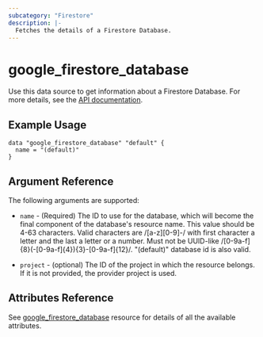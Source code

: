 ```yaml
---
subcategory: "Firestore"
description: |-
  Fetches the details of a Firestore Database.
---
```


# google_firestore_database

Use this data source to get information about a Firestore Database. For more details, see the [API documentation](https://cloud.google.com/firestore/docs/reference/rest/v1/projects.databases).

## Example Usage

```hcl
data "google_firestore_database" "default" {
  name = "(default)"
}
```

## Argument Reference

The following arguments are supported:

* `name` -
  (Required)
  The ID to use for the database, which will become the final component of the database's resource name. This value should be 4-63 characters. Valid characters are /[a-z][0-9]-/ with first character a letter and the last a letter or a number. Must not be UUID-like /[0-9a-f]{8}(-[0-9a-f]{4}){3}-[0-9a-f]{12}/. "(default)" database id is also valid.

* `project` - 
  (optional) 
  The ID of the project in which the resource belongs. If it is not provided, the provider project is used.

## Attributes Reference

See [google_firestore_database](https://registry.terraform.io/providers/hashicorp/google/latest/docs/resources/firestore_database) resource for details of all the available attributes.
